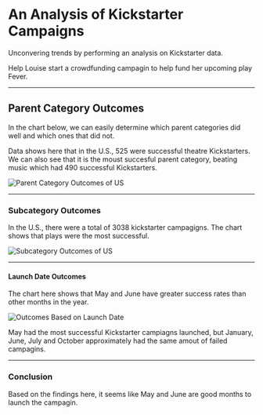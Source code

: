 # An Analysis of Kickstarter Campaigns

Unconvering trends by performing an analysis on Kickstarter data.  

Help Louise start a crowdfunding campagin to help fund her upcoming play Fever.

---

## Parent Category Outcomes  

In the chart below, we can easily determine which parent categories did well and which ones that did not. 

Data shows here that in the U.S., 525 were successful theatre Kickstarters. We can also see that it is the moust succesful parent category, beating music which had 490 successful Kickstarters. 

![Parent Category Outcomes of US](https://user-images.githubusercontent.com/80054925/111082284-702f9880-84d5-11eb-8ae2-1fbd7d2d2af8.png)

---

### Subcategory Outcomes

In the U.S., there were a total of 3038 kickstarter campagigns. The chart shows that plays were the most successful.

![Subcategory Outcomes of US](https://user-images.githubusercontent.com/80054925/111082816-390eb680-84d8-11eb-999f-2ed590d7f57b.png)

---

#### Launch Date Outcomes

The chart here shows that May and June have greater success rates than other months in the year.  

![Outcomes Based on Launch Date](https://user-images.githubusercontent.com/80054925/111082983-3c567200-84d9-11eb-83e8-74315bf4b7f8.png)

May had the most successful Kickstarter campiagns launched, but January, June, July and October approximately had the same amout of failed campagins. 

---

### Conclusion 

Based on the findings here, it seems like May and June are good months to launch the campagin. 
